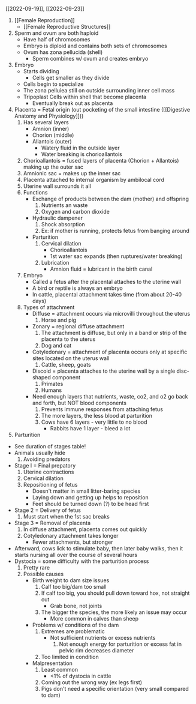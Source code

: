 [[2022-09-19]], [[2022-09-23]]

1. [[Female Reproduction]]
	- [[Female Reproductive Structures]]
2. Sperm and ovum are both haploid 
	- Have half of chromosomes
	- Embryo is diploid and contains both sets of chromosomes
	- Ovum has zona pellucida (shell)
		- Sperm combines w/ ovum and creates embryo
3. Embryo
	- Starts dividing 
		- Cells get smaller as they divide 
	- Cells begin to specialize
	- The zona pelluiea still on outside surrounding inner cell mass
	- Tripoplast Cells within shell that become placenta
		- Eventually break out as placenta
4. Placenta = Fetal origin (out pocketing of the small intestine ([[Digestive Anatomy and Physiology]]))
	1. Has several layers
		- Amnion (inner)
		- Chorion (middle)
		- Allantois (outer)
			- Watery fluid in the outside layer
			- Water breaking is chorioallantois
	1. Chorioallantois = fused layers of placenta (Chorion + Allantois) making up the outer sac
	2. Amnionic sac = makes up the inner sac
	3. Placenta attached to internal organism by ambilocal cord
	4. Uterine wall surrounds it all
	5. Functions
		- Exchange of products between the dam (mother) and offspring
			1. Nutrients an waste
			3. Oxygen and carbon dioxide
		- Hydraulic dampener
			1. Shock absorption 
			2. Ex: if mother is running, protects fetus from banging around
		- Parturition 
			1. Cervical dilation
				- Chorioallantois
				- 1st water sac expands (then ruptures/water breaking)
			2. Lubrication
				- Amnion fluid = lubricant in the birth canal
	6. Embryo
		- Called a fetus after the placental attaches to the uterine wall
		- A bird or reptile is always an embryo
		- In cattle, placental attachment takes time (from about 20-40 days)
	7. Types of attachment
		- Diffuse = attachment occurs via microvilli throughout the uterus
			1. Horse and pig
		- Zonary = regional diffuse attachment
			1. The attachment is diffuse, but only in a band or strip of the placenta to the uterus
			2. Dog and cat
		- Cotyledonary = attachment of placenta occurs only at specific sites located on the uterus wall
			1. Cattle, sheep, goats
		- Discoid = placenta attaches to the uterine wall by a single disc-shaped component
			1. Primates
			2. Humans
		- Need enough layers that nutrients, waste, co2, and o2 go back and forth, but NOT blood components
			1. Prevents immune responses from attaching fetus
			2. The more layers, the less blood at parturition
			3. Cows have 6 layers - very little to no blood
				- Rabbits have 1 layer - bleed a lot
1. Parturition 
- See duration of stages table!
- Animals usually hide
	1. Avoiding predators 
- Stage I = Final prepatory 
	1. Uterine contractions 
	2. Cervical dilation
	3. Repositioning of fetus
		- Doesn't matter in small litter-baring species
		- Laying down and getting up helps to reposition
		- Feet should be turned down (?) to be head first
- Stage 2 = Delivery of fetus
	1. Must start when the 1st sac breaks
- Stage 3 = Removal of placenta
	1. In diffuse attachment, placenta comes out quickly
	2. Cotyledonary attachment takes longer
		- Fewer attachments, but stronger
- Afterward, cows lick to stimulate baby, then later baby walks, then it starts nursing all over the course of several hours
- Dystocia = some difficulty with the parturition process
	1. Pretty rare
	1. Possible causes
		- Birth weight to dam size issues
			1. Calf too big/dam too small
			2. If calf too big, you should pull down toward hox, not straight out
				- Grab bone, not joints
			3. The bigger the species, the more likely an issue may occur
				- More common in calves than sheep
		- Problems w/ conditions of the dam
			1. Extremes are problematic
				- Not sufficient nutrients or excess nutrients
					1. Not enough energy for parturition or excess fat in pelvic rim decreases diameter
			1. Too limited in condition
		- Malpresentation
			1. Least common 
				- <1% of dystocia in cattle
			2. Coming out the wrong way (ex legs first)
			3. Pigs don't need a specific orientation (very small compared to dam)